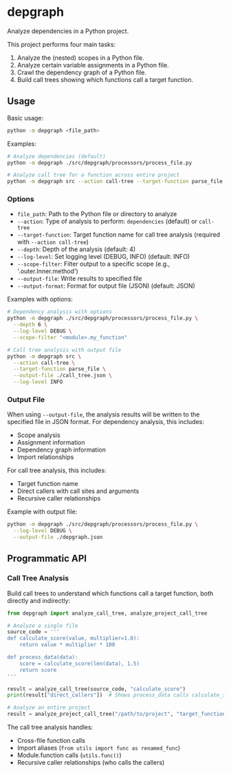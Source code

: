 # depgraph

Analyze dependencies in a Python project.

This project performs four main tasks:

1. Analyze the (nested) scopes in a Python file.
2. Analyze certain variable assignments in a Python file.
3. Crawl the dependency graph of a Python file.
4. Build call trees showing which functions call a target function.

## Usage

Basic usage:
```bash
python -m depgraph <file_path>
```

Examples:
```bash
# Analyze dependencies (default)
python -m depgraph ./src/depgraph/processors/process_file.py

# Analyze call tree for a function across entire project
python -m depgraph src --action call-tree --target-function parse_file
```

### Options

- `file_path`: Path to the Python file or directory to analyze
- `--action`: Type of analysis to perform: `dependencies` (default) or `call-tree`
- `--target-function`: Target function name for call tree analysis (required with `--action call-tree`)
- `--depth`: Depth of the analysis (default: 4)
- `--log-level`: Set logging level (DEBUG, INFO) (default: INFO)
- `--scope-filter`: Filter output to a specific scope (e.g., '<module>.outer.Inner.method')
- `--output-file`: Write results to specified file
- `--output-format`: Format for output file (JSON) (default: JSON)

Examples with options:
```bash
# Dependency analysis with options
python -m depgraph ./src/depgraph/processors/process_file.py \
  --depth 6 \
  --log-level DEBUG \
  --scope-filter "<module>.my_function"

# Call tree analysis with output file
python -m depgraph src \
  --action call-tree \
  --target-function parse_file \
  --output-file ./call_tree.json \
  --log-level INFO
```


### Output File

When using `--output-file`, the analysis results will be written to the specified file in JSON format. For dependency analysis, this includes:

- Scope analysis
- Assignment information  
- Dependency graph information
- Import relationships

For call tree analysis, this includes:
- Target function name
- Direct callers with call sites and arguments
- Recursive caller relationships

Example with output file:

```bash
python -m depgraph ./src/depgraph/processors/process_file.py \
  --log-level DEBUG \
  --output-file ./depgraph.json
```

## Programmatic API

### Call Tree Analysis

Build call trees to understand which functions call a target function, both directly and indirectly:

```python
from depgraph import analyze_call_tree, analyze_project_call_tree

# Analyze a single file
source_code = '''
def calculate_score(value, multiplier=1.0):
    return value * multiplier * 100

def process_data(data):
    score = calculate_score(len(data), 1.5)
    return score
'''

result = analyze_call_tree(source_code, "calculate_score")
print(result["direct_callers"])  # Shows process_data calls calculate_score

# Analyze an entire project
result = analyze_project_call_tree("/path/to/project", "target_function")
```

The call tree analysis handles:
- Cross-file function calls
- Import aliases (`from utils import func as renamed_func`)
- Module.function calls (`utils.func()`)
- Recursive caller relationships (who calls the callers)